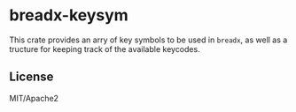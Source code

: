 # breadx-keysym

This crate provides an arry of key symbols to be used in `breadx`, as well as a tructure for keeping track of the available keycodes.

## License

MIT/Apache2
